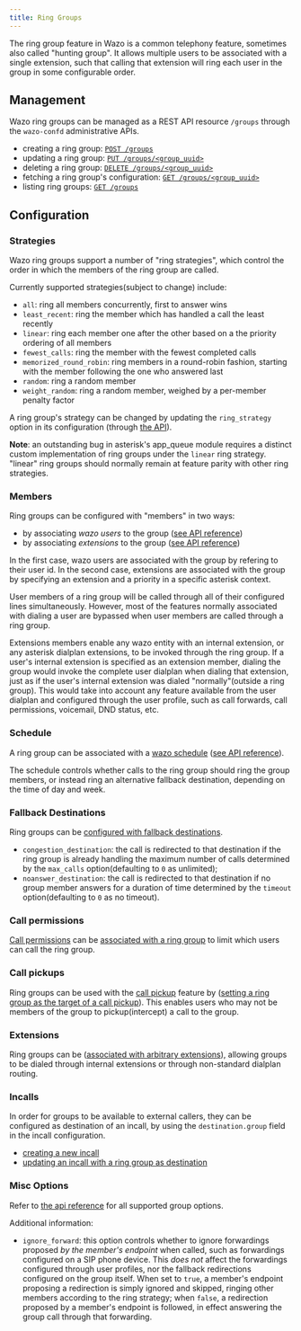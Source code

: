 ```yaml
---
title: Ring Groups
---
```


The ring group feature in Wazo is a common telephony feature, sometimes also called "hunting group".
It allows multiple users to be associated with a single extension, such that calling that extension
will ring each user in the group in some configurable order.

## Management

Wazo ring groups can be managed as a REST API resource `/groups` through the `wazo-confd`
administrative APIs.

- creating a ring group:
  [`POST /groups`](/documentation/api/configuration.html#tag/groups/operation/create_group)
- updating a ring group:
  [`PUT /groups/<group_uuid>`](/documentation/api/configuration.html#tag/groups/operation/update_group)
- deleting a ring group:
  [`DELETE /groups/<group_uuid>`](/documentation/api/configuration.html#tag/groups/operation/delete_group)
- fetching a ring group's configuration:
  [`GET /groups/<group_uuid>`](/documentation/api/configuration.html#tag/groups/operation/get_group)
- listing ring groups:
  [`GET /groups`](/documentation/api/configuration.html#tag/groups/operation/list_groups)

## Configuration

### Strategies

Wazo ring groups support a number of "ring strategies", which control the order in which the members
of the ring group are called.

Currently supported strategies(subject to change) include:

- `all`: ring all members concurrently, first to answer wins
- `least_recent`: ring the member which has handled a call the least recently
- `linear`: ring each member one after the other based on a the priority ordering of all members
- `fewest_calls`: ring the member with the fewest completed calls
- `memorized_round_robin`: ring members in a round-robin fashion, starting with the member following
  the one who answered last
- `random`: ring a random member
- `weight_random`: ring a random member, weighed by a per-member penalty factor

A ring group's strategy can be changed by updating the `ring_strategy` option in its configuration
(through [the API](/documentation/api/configuration.html#tag/groups/operation/update_group)).

**Note**: an outstanding bug in asterisk's app_queue module requires a distinct custom
implementation of ring groups under the `linear` ring strategy. "linear" ring groups should normally
remain at feature parity with other ring strategies.

### Members

Ring groups can be configured with "members" in two ways:

- by associating _wazo users_ to the group
  ([see API reference](/documentation/api/configuration.html#tag/groups/operation/update_group_member_users))
- by associating _extensions_ to the group
  ([see API reference](/documentation/api/configuration.html#tag/groups/operation/update_group_member_extensions))

In the first case, wazo users are associated with the group by refering to their user id. In the
second case, extensions are associated with the group by specifying an extension and a priority in a
specific asterisk context.

User members of a ring group will be called through all of their configured lines simultaneously.
However, most of the features normally associated with dialing a user are bypassed when user members
are called through a ring group.

Extensions members enable any wazo entity with an internal extension, or any asterisk dialplan
extensions, to be invoked through the ring group. If a user's internal extension is specified as an
extension member, dialing the group would invoke the complete user dialplan when dialing that
extension, just as if the user's internal extension was dialed "normally"(outside a ring group).
This would take into account any feature available from the user dialplan and configured through the
user profile, such as call forwards, call permissions, voicemail, DND status, etc.

### Schedule

A ring group can be associated with a [wazo schedule](/uc-doc/administration/schedules)
([see API reference](/documentation/api/configuration.html#tag/groups/operation/update_group_schedule)).

The schedule controls whether calls to the ring group should ring the group members, or instead ring
an alternative fallback destination, depending on the time of day and week.

### Fallback Destinations

Ring groups can be
[configured with fallback destinations](/documentation/api/configuration.html#tag/groups/operation/update_group_fallbacks).

- `congestion_destination`: the call is redirected to that destination if the ring group is already
  handling the maximum number of calls determined by the `max_calls` option(defaulting to `0` as
  unlimited);
- `noanswer_destination`: the call is redirected to that destination if no group member answers for
  a duration of time determined by the `timeout` option(defaulting to `0` as no timeout).

### Call permissions

[Call permissions](/uc-doc/administration/call_permissions) can be
[associated with a ring group](/documentation/api/configuration.html#tag/groups/operation/update_group_callpermission)
to limit which users can call the ring group.

### Call pickups

Ring groups can be used with the [call pickup](/uc-doc/administration/call_pickup) feature by
([setting a ring group as the target of a call pickup](/documentation/api/configuration.html#tag/groups/operation/update_call_pickup_interceptor_groups)).
This enables users who may not be members of the group to pickup(intercept) a call to the group.

### Extensions

Ring groups can be
([associated with arbitrary extensions](/documentation/api/configuration.html#tag/extensions/operation/associate_group_extension)),
allowing groups to be dialed through internal extensions or through non-standard dialplan routing.

### Incalls

In order for groups to be available to external callers, they can be configured as destination of an
incall, by using the `destination.group` field in the incall configuration.

- [creating a new incall](/documentation/api/configuration.html#tag/incalls/operation/create_incall)
- [updating an incall with a ring group as destination](/documentation/api/configuration.html#tag/incalls/operation/update_incall)

### Misc Options

Refer to
[the api reference](/documentation/api/configuration.html#tag/groups/operation/update_group) for all
supported group options.

Additional information:

- `ignore_forward`: this option controls whether to ignore forwardings proposed _by the member's
  endpoint_ when called, such as forwardings configured on a SIP phone device. This _does not_
  affect the forwardings configured through user profiles, nor the fallback redirections configured
  on the group itself. When set to `true`, a member's endpoint proposing a redirection is simply
  ignored and skipped, ringing other members according to the ring strategy; when `false`, a
  redirection proposed by a member's endpoint is followed, in effect answering the group call
  through that forwarding.
